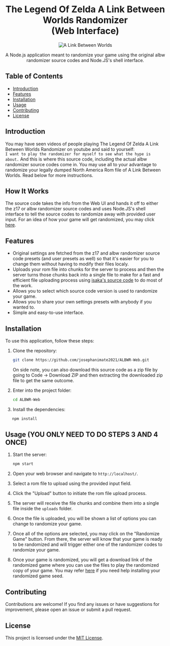 <div align="center">
  <h1>
    The Legend Of Zelda A Link Between Worlds Randomizer 
    <br>
    (Web Interface)
  </h1>
  <img src="https://www.nicepng.com/png/full/336-3365377_the-legend-of-zelda-a-link-between-worlds.png" alt="A Link Between Worlds">
  <p>A Node.js application meant to randomize your game using the original albw randomizer source codes and Node.JS's shell interface.</p>
</div>

## Table of Contents

- [Introduction](#introduction)
- [Features](#features)
- [Installation](#installation)
- [Usage](#usage)
- [Contributing](#contributing)
- [License](#license)

## Introduction

You may have seen videos of people playing The Legend Of Zelda A Link Between Worlds Randomizer on youtube and said to yourself:<br>
`I want to play the randomizer for myself to see what the hype is about.`
And this is where this source code, including the actual albw randomizer source codes come in. You may use all to your advantage to randomize your legally dumped North America Rom file of A Link Between Worlds. Read below for more instructions.


## How It Works

The source code takes the info from the Web UI and hands it off to either the z17 or albw randomizer source codes and uses Node.JS's shell interface to tell the source codes to randomize away with provided user input. For an idea of how your game will get randomized, you may click [here](https://github.com/rickfay/z17-randomizer/tree/master?tab=readme-ov-file#running-the-randomizer).


## Features

- Original settings are fetched from the z17 and albw randomizer source code presets (and user presets as well) so that it's easier for you to change them without having to modify their files localy.
- Uploads your rom file into chunks for the server to process and then the server turns those chunks back into a single file to make for a fast and efficient file uploading process using [isaka's source code](https://github.com/isaka-james/chunks-to-file) to do most of the work.
- Allows you to select which source code version is used to randomize your game.
- Allows you to share your own settings presets with anybody if you wanted to.
- Simple and easy-to-use interface.


## Installation

To use this application, follow these steps:

1. Clone the repository:

   ```bash
   git clone https://github.com/josephanimate2021/ALBWR-Web.git
   ```
   On side note, you can also download this source code as a zip file by going to Code -> Download ZIP and then extracting the downloaded zip file to get the same outcome.

2. Enter into the project folder:

   ```bash
   cd ALBWR-Web
   ```
3. Install the dependencies:
```bash
   npm install
```

## Usage (YOU ONLY NEED TO DO STEPS 3 AND 4 ONCE)

1. Start the server:

   ```bash
   npm start
   ```

2. Open your web browser and navigate to `http://localhost/`.
3. Select a rom file to upload using the provided input field.
4. Click the "Upload" button to initiate the rom file upload process.
5. The server will receive the file chunks and combine them into a single file inside the `uploads` folder.
6. Once the file is uploaded, you will be shown a list of options you can change to randomize your game.
7. Once all of the options are selected, you may click on the "Randomize Game" button. From there, the server will know that your game is ready to be randomized and will trigger either one of the randomizer codes to randomize your game.
8. Once your game is randomized, you will get a download link of the randomized game where you can use the files to play the randomized copy of your game. You may refer [here](https://github.com/rickfay/z17-randomizer/tree/master?tab=readme-ov-file#installing-seeds) if you need help installing your randomized game seed.

## Contributing

Contributions are welcome! If you find any issues or have suggestions for improvement, please open an issue or submit a pull request.

## License

This project is licensed under the [MIT License](LICENSE).
